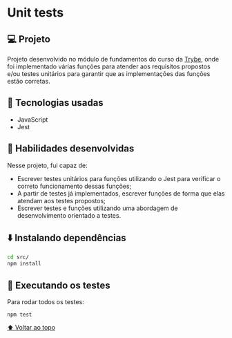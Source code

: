 # Unit tests


## 💻 Projeto

Projeto desenvolvido no módulo de fundamentos do curso da [Trybe](https://www.betrybe.com/), onde foi implementado várias funções para atender aos requisitos propostos e/ou testes unitários para garantir que as implementações das funções estão corretas.

## 🚀 Tecnologias usadas

- JavaScript
- Jest

## 📌 Habilidades desenvolvidas

Nesse projeto, fui capaz de:

- Escrever testes unitários para funções utilizando o Jest para verificar o correto funcionamento dessas funções;
- A partir de testes já implementados, escrever funções de forma que elas atendam aos testes propostos;
- Escrever testes e funções utilizando uma abordagem de desenvolvimento orientado a testes.

## ⬇️ Instalando dependências


  ```bash
  cd src/
  npm install
  ``` 

## 🧪 Executando os testes

Para rodar todos os testes:

  ```
  npm test
  ```
  
[⬆ Voltar ao topo](#nome-do-projeto)<br>
